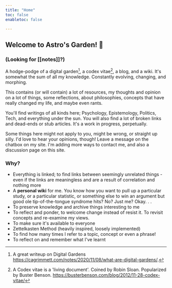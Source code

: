 ```yaml
---
title: "Home"
toc: false
enabletoc: false

---
```



## Welcome to Astro's Garden! 🌱

### (Looking for [[notes]]?)

 

A hodge-podge of a digital garden[^digitalgarden], a codex vitae[^codex], a blog, and a wiki.  It's 
somewhat the sum of all my knowledge. Constantly evolving, changing, and morphing. 

This contains (or will contain) a lot of resources, my thoughts and opinion on a lot of things, some reflections, about philosophies, concepts that have really changed my life, and maybe even rants. 

You'll find writings of all kinds here; Psychology, Epistemology, Politics, Tech, and everything under the sun.  You will also find a lot of broken links and dead-ends or stub articles. It's a work in progress, perpetually. 
 
Some things here might not apply to you, might be wrong, or straight up silly. I'd love to hear your opinions, though! Leave a message on the chatbox on my site. I'm adding more ways to contact me, and also a discussion page on this site. 

### Why?
- Everything is linked; to find links between seemingly unrelated things - even if the links are meaningless and are a result of correlation and nothing more
- A **personal wiki** for me. You know how you want to pull up a particular study, or a particular statistic, or something else to win an argument but good ole tip-of-the-tongue syndrome hits? No? Just me? Okay. . . 
- To preserve knowledge and archive things interesting to me
- To reflect and ponder, to welcome change instead of resist it. To revisit concepts and re-examine my views. 
- To make sure it's available to everyone 
- Zettelkasten Method (heavily inspired, loosely implemented)
- To find how many times I refer to a topic, concept or even a phrase! 
- To reflect on and remember what I've learnt 


[^codex]: A Codex vitae is a 'living document'. Coined by Robin Sloan. Popularized by Buster Benson. https://busterbenson.com/blog/2012/11-28-codex-vitae/ 
[^digitalgarden]: A great writeup on Digital Gardens https://cagrimmett.com/notes/2020/11/08/what-are-digital-gardens/. 
